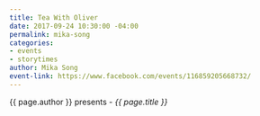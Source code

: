 ```yaml
---
title: Tea With Oliver
date: 2017-09-24 10:30:00 -04:00
permalink: mika-song
categories:
- events
- storytimes
author: Mika Song
event-link: https://www.facebook.com/events/116859205668732/
---
```


{{ page.author }} presents - *{{ page.title }}*
